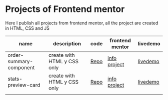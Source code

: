 # Projects of Frontend mentor 
 
Here I publish all projects from frontend mentor, all the project are created in HTML, CSS and JS



|name| description|code| frontend mentor | livedemo  |
|---|---|---|---|---|
| order-summary-component  | create with HTML y CSS only |[Repo](/order-summary-component) | [info project](https://www.frontendmentor.io/challenges/order-summary-component-QlPmajDUj)| [livedemo](https://jade-nasturtium-f334f0.netlify.app/)   |
| stats-preview-card       | create with HTML y CSS only |[Repo](stats-preview-card)       | [info project](https://www.frontendmentor.io/challenges/stats-preview-card-component-8JqbgoU62)| [livedemo](https://euphonious-bunny-2811ea.netlify.app/)  |
|                          |   |   |   |  |
